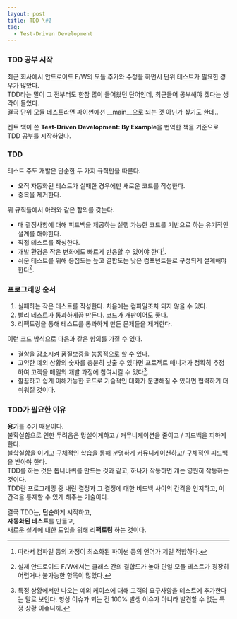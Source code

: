 ```yaml
---
layout: post
title: TDD \#1
tag:
  - Test-Driven Development
---
```


### TDD 공부 시작

최근 회사에서 안드로이드 F/W의 모듈 추가와 수정을 하면서 단위 테스트가 필요한 경우가 많았다.  
TDD라는 말이 그 전부터도 한참 많이 들어왔던 단어인데, 최근들어 공부해야 겠다는 생각이 들었다.  
결국 단위 모듈 테스트라면 파이썬에선 __main__으로 되는 것 아닌가 싶기도 한데..  

켄트 백이 쓴 **Test-Driven Development: By Example**을 번역한 책을 기준으로 TDD 공부를 시작하였다.

### TDD
테스트 주도 개발은 단순한 두 가지 규칙만을 따른다.  
- 오직 자동화된 테스트가 실패한 경우에만 새로운 코드를 작성한다.
- 중복을 제거한다.

위 규칙들에서 아래와 같은 함의를 갖는다.
- 매 결정사항에 대해 피드백을 제공하는 실행 가능한 코드를 기반으로 하는 유기적인 설계를 해야한다.
- 직접 테스트를 작성한다.
- 개발 환경은 작은 변화에도 빠르게 반응할 수 있어야 한다[^1].
- 쉬운 테스트를 위해 응집도는 높고 결합도는 낮은 컴포넌트들로 구성되게 설계해야 한다[^2].

[^1]: 따라서 컴파일 등의 과정이 최소화된 파이썬 등의 언어가 제일 적합하다.  
[^2]: 실제 안드로이드 F/W에서는 클래스 간의 결합도가 높아 단일 모듈 테스트가 굉장히 어렵거나 불가능한 항목이 많았다.  

### 프로그래밍 순서
1. 실패하는 작은 테스트를 작성한다. 처음에는 컴파일조차 되지 않을 수 있다.
2. 빨리 테스트가 통과하게끔 만든다. 코드가 개판이어도 좋다.
3. 리팩토링을 통해 테스트를 통과하게 만든 문제들을 제거한다.

이런 코드 방식으로 다음과 같은 함의를 가질 수 있다.
- 결함을 감소시켜 품질보증을 능동적으로 할 수 있다.
- 고약한 예외 상황의 숫자를 충분히 낮출 수 있다면 프로젝트 매니저가 정확히 추정하여 고객을 매일의 개발 과정에 참여시킬 수 있다[^3].  
- 깔끔하고 쉽게 이해가능한 코드로 기술적인 대화가 분명해질 수 있다면 협력하기 더 쉬워질 것이다.  

[^3]: 특정 상황에서만 나오는 예외 케이스에 대해 고객의 요구사항을 테스트에 추가한다는 말로 보인다. 항상 이슈가 되는 건 100% 발생 이슈가 아니라 발견할 수 없는 특정 상황 이슈니까.  

### TDD가 필요한 이유
**용기**를 주기 때문이다.  
불확실함으로 인한 두려움은 망설이게하고 / 커뮤니케이션을 줄이고 / 피드백을 피하게 한다.  
불학실함을 이기고 구체적인 학습을 통해 분명하게 커뮤니케이션하고/ 구체적인 피드백을 받아야 한다.  
TDD를 하는 것은 톱니바퀴를 만드는 것과 같고, 하나가 작동하면 걔는 영원히 작동하는 것이다.  
TDD란 프로그래밍 중 내린 결정과 그 결정에 대한 비드백 사이의 간격을 인지하고, 이 간격을 통제할 수 있게 해주는 기술이다.  

결국 TDD는,
**단순**하게 시작하고,  
**자동화된 테스트**를 만들고,  
새로운 설계에 대한 도입을 위해 리**팩토링** 하는 것이다.
